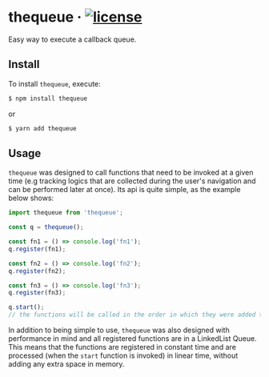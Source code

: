 # thequeue &middot; [![license](https://badgen.now.sh/badge/license/MIT)](./LICENSE)

Easy way to execute a callback queue.

## Install

To install `thequeue`, execute:

```sh
$ npm install thequeue
```

or

```sh
$ yarn add thequeue
```

## Usage

`thequeue` was designed to call functions that need to be invoked at a given time (e.g tracking logics that are collected during the user's navigation and can be performed later at once).
Its api is quite simple, as the example below shows:

```js
import thequeue from 'thequeue';

const q = thequeue();

const fn1 = () => console.log('fn1');
q.register(fn1);

const fn2 = () => console.log('fn2');
q.register(fn2);

const fn3 = () => console.log('fn3');
q.register(fn3);

q.start();
// the functions will be called in the order in which they were added to the queue.
```

In addition to being simple to use, `thequeue` was also designed with performance in mind and all registered functions are in a LinkedList Queue. This means that the functions are registered in constant time and are processed (when the `start` function is invoked) in linear time, without adding any extra space in memory.
